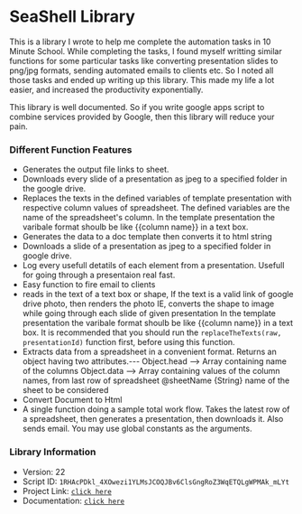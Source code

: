 # SeaShell Library

This is a library I wrote to help me complete the automation tasks in 10 Minute School. While completing the tasks, I found myself writting similar functions
for some particular tasks like converting presentation slides to png/jpg formats, sending automated emails to clients etc. So I noted all those tasks and ended
up writing up this library. This made my life a lot easier, and increased the productivity exponentially.

This library is well documented. So if you write google apps script to combine services provided by Google, then this library will reduce your pain.

### Different Function Features

 * Generates the output file links to sheet.
 * Downloads every slide of a presentation as jpeg to a specified folder in the google drive.
 * Replaces the texts in the defined variables of template presentation with respective column values of spreadsheet. The defined variables are the name of the spreadsheet's column. In the template presentation the varibale format shoulb be like {{column name}} in a text box.
 * Generates the data to a doc template then converts it to html string
 * Downloads a slide of a presentation as jpeg to a specified folder in google drive.
 * Log every usefull detatils of each element from a presentation. Usefull for going through a presentaion real fast.
 * Easy function to fire email to clients
 *  reads in the text of a text box or shape, If the text is a valid link of google drive photo, then renders the photo IE, converts the shape to image while going through each slide of given presentation In the template presentation the varibale format shoulb be like {{column name}} in a text box. It is recommended that you should run the `replaceTheTexts(raw, presentationId)` function first, before using this function.
 *  Extracts data from a spreadsheet in a convenient format. Returns an object having two attributes.--- Object.head --> Array containing name of the columns Object.data --> Array containing values of the column names, from last row of spreadsheet @sheetName {String} name of the sheet to be considered
 *  Convert Document to Html
 *  A single function doing a sample total work flow. Takes the latest row of a spreadsheet, then generates a presentation, then downloads it. Also sends email. You may use global constants as the arguments.

### Library Information

  * Version: 22
  * Script ID: `1RHAcPDkl_4XOwezi1YLMsJCOQJBv6ClsGngRoZ3WqETQLgWPMAk_mLYt`
  * Project Link: [`click here`](https://script.google.com/d/1RHAcPDkl_4XOwezi1YLMsJCOQJBv6ClsGngRoZ3WqETQLgWPMAk_mLYt/edit?usp=sharing)
  * Documentation: [`click here`](https://script.google.com/macros/library/d/1RHAcPDkl_4XOwezi1YLMsJCOQJBv6ClsGngRoZ3WqETQLgWPMAk_mLYt/22)

